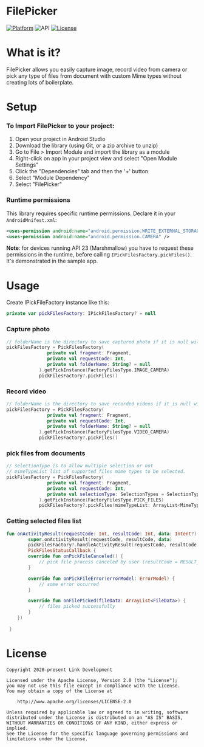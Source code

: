# **FilePicker**
[![Platform](https://img.shields.io/badge/platform-android-brightgreen.svg)](https://developer.android.com/index.html)
![API](https://img.shields.io/badge/Min--SDK-21-yellowgreen)
[![License](https://img.shields.io/badge/license-Apache%202.0-blue.svg)](http://www.apache.org/licenses/LICENSE-2.0)
# **What is it?**
FilePicker allows you easily capture image, record video from camera or pick any type of files from document with custom Mime types without creating lots of boilerplate.

# **Setup**

### To Import FilePicker to your project:
1. Open your project in Android Studio
2. Download the library (using Git, or a zip archive to unzip)
3. Go to File > Import Module and import the library as a module
4. Right-click on app in your project view and select "Open Module Settings"
5. Click the "Dependencies" tab and then the '+' button
6. Select "Module Dependency"
7. Select "FilePicker"

### Runtime permissions
This library requires specific runtime permissions. Declare it in your `AndroidMnifest.xml`:
```xml
<uses-permission android:name="android.permission.WRITE_EXTERNAL_STORAGE" />
<uses-permission android:name="android.permission.CAMERA" />
```
**Note**: for devices running API 23 (Marshmallow) you have to request these permissions in the runtime, before calling `IPickFilesFactory.pickFiles()`. It's demonstrated in the sample app.

# **Usage**

Create IPickFileFactory instance like this:
```kotlin
private var pickFilesFactory: IPickFilesFactory? = null
```
### Capture photo
```kotlin
// folderName is the directory to save captured photo if it is null will save file in default directory.
pickFilesFactory = PickFilesFactory(
               private val fragment: Fragment,
               private val requestCode: Int,
               private val folderName: String? = null
            ).getPickInstance(FactoryFilesType.IMAGE_CAMERA)
            pickFilesFactory?.pickFiles()
```

### Record video
```kotlin
// folderName is the directory to save recorded videos if it is null will save file in default directory.
pickFilesFactory = PickFilesFactory(
               private val fragment: Fragment,
               private val requestCode: Int,
               private val folderName: String? = null
            ).getPickInstance(FactoryFilesType.VIDEO_CAMERA)
            pickFilesFactory?.pickFiles()
```
### pick files from documents
```kotlin
// selectionType is to allow multiple selection or not
// mimeTypeList list of supported files mime types to be selected.
pickFilesFactory = PickFilesFactory(
               private val fragment: Fragment,
               private val requestCode: Int,
               private val selectionType: SelectionTypes = SelectionTypes.SINGLE
            ).getPickInstance(FactoryFilesType.PICK_FILES)
            pickFilesFactory?.pickFiles(mimeTypeList: ArrayList<MimeType> = arrayListOf(MimeType.ALL_FILES))
```
### Getting selected files list
```kotlin
fun onActivityResult(requestCode: Int, resultCode: Int, data: Intent?) {
        super.onActivityResult(requestCode, resultCode, data)
        pickFilesFactory?.handleActivityResult(requestCode, resultCode, data, object :
        PickFilesStatusCallback {
        override fun onPickFileCanceled() {
            // pick file process canceled by user (resultCode = RESULT_CANCELED)
        }

        override fun onPickFileError(errorModel: ErrorModel) {
            // some error occurred
        }

        override fun onFilePicked(fileData: ArrayList<FileData>) {
            // files picked successfully 
        }
    })
                
 }
```
# **License**
    Copyright 2020-present Link Development

    Licensed under the Apache License, Version 2.0 (the "License");
    you may not use this file except in compliance with the License.
    You may obtain a copy of the License at

        http://www.apache.org/licenses/LICENSE-2.0

    Unless required by applicable law or agreed to in writing, software
    distributed under the License is distributed on an "AS IS" BASIS,
    WITHOUT WARRANTIES OR CONDITIONS OF ANY KIND, either express or implied.
    See the License for the specific language governing permissions and
    limitations under the License.
 